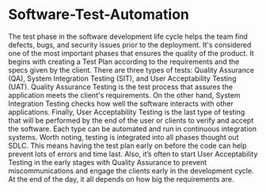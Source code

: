 # Software-Test-Automation

The test phase in the software development life cycle helps the team find defects, bugs, and security issues prior to the deployment. It's considered one of the most important phases that ensures the quality of the product. It begins with creating a Test Plan according to the requirements and the specs given by the client. There are three types of tests: Quality Assurance (QA), System Integration Testing (SIT), and User Acceptability Testing (UAT).
Quality Assurance Testing is the test process that assures the application meets the client's requirements. On the other hand, System Integration Testing checks how well the software interacts with other applications. Finally, User Acceptability Testing is the last type of testing that will be performed by the end of the user or clients to verify and accept the software. Each type can be automated and run in continuous integration systems. 
Worth noting, testing is integrated into all phases thought out SDLC. This means having the test plan early on before the code can help prevent lots of errors and time last. Also, it’s often to start User Acceptability Testing in the early stages with Quality Assurance to prevent miscommunications and engage the clients early in the development cycle.  At the end of the day, it all depends on how big the requirements are.
